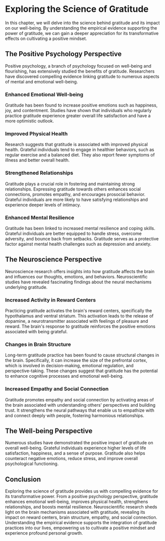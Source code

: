 Exploring the Science of Gratitude
==============================================

In this chapter, we will delve into the science behind gratitude and its impact on our well-being. By understanding the empirical evidence supporting the power of gratitude, we can gain a deeper appreciation for its transformative effects on cultivating a positive mindset.

The Positive Psychology Perspective
-----------------------------------

Positive psychology, a branch of psychology focused on well-being and flourishing, has extensively studied the benefits of gratitude. Researchers have discovered compelling evidence linking gratitude to numerous aspects of mental and emotional well-being.

### Enhanced Emotional Well-being

Gratitude has been found to increase positive emotions such as happiness, joy, and contentment. Studies have shown that individuals who regularly practice gratitude experience greater overall life satisfaction and have a more optimistic outlook.

### Improved Physical Health

Research suggests that gratitude is associated with improved physical health. Grateful individuals tend to engage in healthier behaviors, such as regular exercise and a balanced diet. They also report fewer symptoms of illness and better overall health.

### Strengthened Relationships

Gratitude plays a crucial role in fostering and maintaining strong relationships. Expressing gratitude towards others enhances social connections, promotes empathy, and encourages prosocial behavior. Grateful individuals are more likely to have satisfying relationships and experience deeper levels of intimacy.

### Enhanced Mental Resilience

Gratitude has been linked to increased mental resilience and coping skills. Grateful individuals are better equipped to handle stress, overcome adversity, and bounce back from setbacks. Gratitude serves as a protective factor against mental health challenges such as depression and anxiety.

The Neuroscience Perspective
----------------------------

Neuroscience research offers insights into how gratitude affects the brain and influences our thoughts, emotions, and behaviors. Neuroscientific studies have revealed fascinating findings about the neural mechanisms underlying gratitude.

### Increased Activity in Reward Centers

Practicing gratitude activates the brain's reward centers, specifically the hypothalamus and ventral striatum. This activation leads to the release of dopamine, a neurotransmitter associated with feelings of pleasure and reward. The brain's response to gratitude reinforces the positive emotions associated with being grateful.

### Changes in Brain Structure

Long-term gratitude practice has been found to cause structural changes in the brain. Specifically, it can increase the size of the prefrontal cortex, which is involved in decision-making, emotional regulation, and perspective-taking. These changes suggest that gratitude has the potential to enhance cognitive processes and emotional well-being.

### Increased Empathy and Social Connection

Gratitude promotes empathy and social connection by activating areas of the brain associated with understanding others' perspectives and building trust. It strengthens the neural pathways that enable us to empathize with and connect deeply with people, fostering harmonious relationships.

The Well-being Perspective
--------------------------

Numerous studies have demonstrated the positive impact of gratitude on overall well-being. Grateful individuals experience higher levels of life satisfaction, happiness, and a sense of purpose. Gratitude also helps counteract negative emotions, reduce stress, and improve overall psychological functioning.

Conclusion
----------

Exploring the science of gratitude provides us with compelling evidence for its transformative power. From a positive psychology perspective, gratitude enhances emotional well-being, improves physical health, strengthens relationships, and boosts mental resilience. Neuroscientific research sheds light on the brain mechanisms associated with gratitude, revealing its impact on reward centers, brain structure, empathy, and social connection. Understanding the empirical evidence supports the integration of gratitude practices into our lives, empowering us to cultivate a positive mindset and experience profound personal growth.
